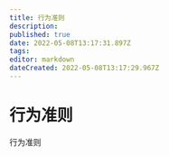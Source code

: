 ```yaml
---
title: 行为准则
description: 
published: true
date: 2022-05-08T13:17:31.897Z
tags: 
editor: markdown
dateCreated: 2022-05-08T13:17:29.967Z
---
```


# 行为准则
行为准则